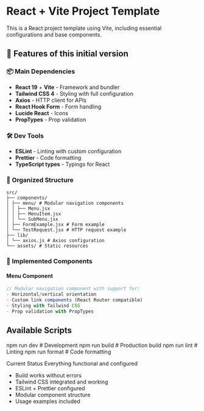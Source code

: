 # React + Vite Project Template

This is a React project template using Vite, including essential configurations and base components.

## 🚀 Features of this initial version

### 📦 Main Dependencies

- **React 19** + **Vite** - Framework and bundler
- **Tailwind CSS 4** - Styling with full configuration
- **Axios** - HTTP client for APIs
- **React Hook Form** - Form handling
- **Lucide React** - Icons
- **PropTypes** - Prop validation

### 🛠 Dev Tools

- **ESLint** - Linting with custom configuration
- **Prettier** - Code formatting
- **TypeScript types** - Typings for React

### 📁 Organized Structure

```
src/
├── components/
│ ├── menu/ # Modular navigation components
│ │ ├── Menu.jsx
│ │ ├── MenuItem.jsx
│ │ └── SubMenu.jsx
│ ├── FormExample.jsx # Form example
│ └── TestRequest.jsx # HTTP request example
├── lib/
│ └── axios.js # Axios configuration
└── assets/ # Static resources
```

### 🎨 Implemented Components

#### Menu Component

```jsx
// Modular navigation component with support for:
- Horizontal/vertical orientation
- Custom link components (React Router compatible)
- Styling with Tailwind CSS
- Prop validation with PropTypes
```

## Available Scripts

npm run dev # Development
npm run build # Production build
npm run lint # Linting
npm run format # Code formatting

Current Status
Everything functional and configured

- Build works without errors
- Tailwind CSS integrated and working
- ESLint + Prettier configured
- Modular component structure
- Usage examples included
